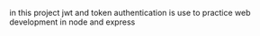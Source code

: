 in this project jwt and token authentication is use to practice web development in node and express

